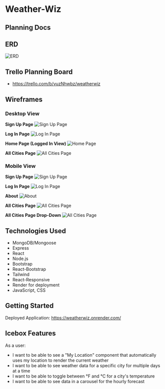 # Weather-Wiz

## Planning Docs 

## ERD 
![ERD](https://i.imgur.com/cRuBGW5.png)

## Trello Planning Board 
- https://trello.com/b/vuzNhwbz/weatherwiz

## Wireframes 
### Desktop View
**Sign Up Page**
![Sign Up Page](https://i.imgur.com/Ppt9Pf9.png)

**Log In Page**
![Log In Page](https://i.imgur.com/iKiVsgP.png)

**Home Page (Logged In View)**
![Home Page](https://i.imgur.com/Diqaf6z.png)

**All Cities Page**
![All Cities Page](https://i.imgur.com/oAwIAew.png)


### Mobile View
**Sign Up Page**
![Sign Up Page](https://i.imgur.com/MQ42SbA.png)

**Log In Page**
![Log In Page](https://i.imgur.com/jage6zF.png)

**About**
![About](https://i.imgur.com/h4wklUk.png)

**All Cities Page**
![All Cities Page](https://i.imgur.com/wwpYgLX.png)

**All Cities Page Drop-Down**
![All Cities Page](https://i.imgur.com/beAWDc1.png)



## Technologies Used 
- MongoDB/Mongoose
- Express
- React 
- Node.js 
- Bootstrap
- React-Bootstrap
- Tailwind 
- React-Responsive
- Render for deployment
- JavaScript, CSS


## Getting Started
Deployed Application: https://weatherwiz.onrender.com/


## Icebox Features
As a user:
- I want to be able to see a "My Location" component that automatically uses my location to render the current weather
- I want to be able to see weather data for a specific city for multiple days at a time
- I want to be able to toggle between °F and °C for a city's temperature
- I want to be able to see data in a carousel for the hourly forecast 

